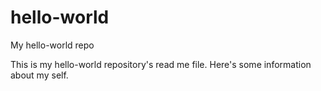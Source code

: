 # hello-world
My hello-world repo

This is my hello-world repository's read me file. Here's some information about my self.
